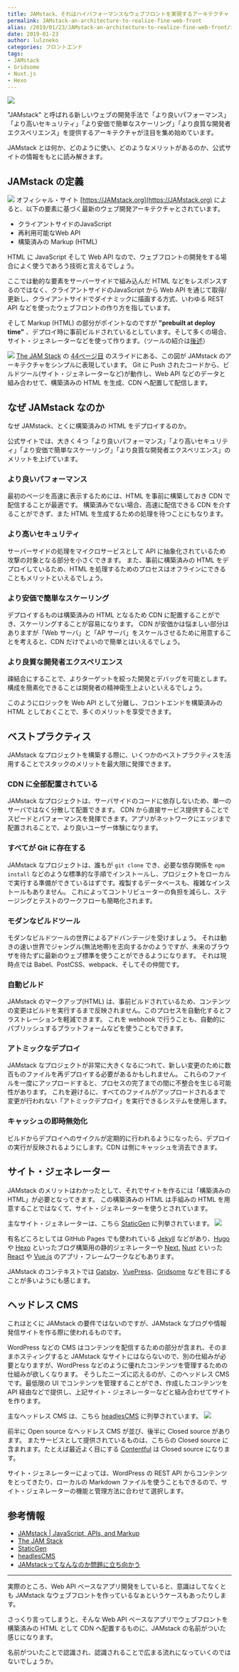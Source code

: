 ```yaml
---
title: JAMstack、それはハイパフォーマンスなウェブフロントを実現するアーキテクチャ
permalink: JAMstack-an-architecture-to-realize-fine-web-front
alias: /2019/01/23/JAMstack-an-architecture-to-realize-fine-web-front/index.html
date: 2019-01-23
author: lulzneko
categories: フロントエンド
tags:
- JAMstack
- Gridsome
- Nuxt.js
- Hexo
---
```


![](/articles/assets/lulzneko/serverless/JAMstack.jpg)

"JAMstack" と呼ばれる新しいウェブの開発手法で「より良いパフォーマンス」「より高いセキュリティ」「より安価で簡単なスケーリング」「より良質な開発者エクスペリエンス」を提供するアーキテクチャが注目を集め始めています。

JAMstack とは何か、どのように使い、どのようなメリットがあるのか、公式サイトの情報をもとに読み解きます。


## JAMstack の定義
![](/articles/assets/lulzneko/serverless/JAMstack/01.png)
オフィシャル・サイト [https://JAMstack.org](https://JAMstack.org) によると、以下の要素に基づく最新のウェブ開発アーキテクチャとされています。
- クライアントサイドのJavaScript
- 再利用可能なWeb API
- 構築済みの Markup (HTML)

HTML に JavaScript そして Web API なので、ウェブフロントの開発をする場合によく使うであろう技術と言えるでしょう。

ここでは動的な要素をサーバーサイドで組み込んだ HTML などをレスポンスするのではなく、クライアントサイドのJavaScript から Web API を通じて取得/更新し、クライアントサイドでダイナミックに描画する方式、いわゆる REST API などを使ったウェブフロントの作り方を指しています。

そして Markup (HTML) の部分がポイントなのですが **"prebuilt at deploy time"** 、デプロイ時に事前ビルドされているとしています。そして多くの場合、サイト・ジェネレーターなどを使って作ります。（ツールの紹介は[後述](#サイト・ジェネレーター)）

![](/articles/assets/lulzneko/serverless/JAMstack/02.png)
[The JAM Stack](https://speakerdeck.com/biilmann/the-jam-stack) の [44ページ目](https://speakerdeck.com/biilmann/the-jam-stack?slide=44) のスライドにある、この図が JAMstack のアーキテクチャをシンプルに表現しています。
Git に Push されたコードから、ビルドツール(サイト・ジェネレーターなど)が動作し、Web API などのデータと組み合わせて、構築済みの HTML を生成、CDN へ配置して配信します。


## なぜ JAMstack なのか
なぜ JAMstack、とくに構築済みの HTML をデプロイするのか。

公式サイトでは、大きく４つ「より良いパフォーマンス」「より高いセキュリティ」「より安価で簡単なスケーリング」「より良質な開発者エクスペリエンス」のメリットを上げています。

### より良いパフォーマンス
最初のページを高速に表示するためには、HTML を事前に構築しておき CDN で配信することが最適です。
構築済みでない場合、高速に配信できる CDN を介することができず、また HTML を生成するための処理を待つことにもなります。

### より高いセキュリティ
サーバーサイドの処理をマイクロサービスとして API に抽象化されているため攻撃の対象となる部分を小さくできます。
また、事前に構築済みの HTML をデプロイしているため、HTML を処理するためのプロセスはオフラインにできることもメリットといえるでしょう。

### より安価で簡単なスケーリング
デプロイするものは構築済みの HTML となるため CDN に配置することができ、スケーリングすることが容易になります。
CDN が安価かは悩ましい部分はありますが「Web サーバ」と「AP サーバ」をスケールさせるために用意することを考えると、CDN だけでよいので簡単とはいえるでしょう。

### より良質な開発者エクスペリエンス
疎結合にすることで、よりターゲットを絞った開発とデバッグを可能とします。
構成を簡素化できることは開発者の精神衛生上よいといえるでしょう。


このようにロジックを Web API として分離し、フロントエンドを構築済みの HTML としておくことで、多くのメリットを享受できます。


## ベストプラクティス
JAMstack なプロジェクトを構築する際に、いくつかのベストプラクティスを活用することでスタックのメリットを最大限に発揮できます。

### CDN に全部配置されている
JAMstack なプロジェクトは、サーバサイドのコードに依存しないため、単一のサーバではなく分散して配置できます。
CDN から直接サービス提供することでスピードとパフォーマンスを発揮できます。アプリがネットワークにエッジまで配置されることで、より良いユーザー体験になります。

### すべてが Git に存在する
JAMstack なプロジェクトは、誰もが `git clone` でき、必要な依存関係を `npm install` などのような標準的な手順でインストールし、プロジェクトをローカルで実行する準備ができているはずです。複製するデータベースも、複雑なインストールもありません。
これによってコントリビューターの負担を減らし、ステージングとテストのワークフローも簡略化されます。

### モダンなビルドツール
モダンなビルドツールの世界によるアドバンテージを受けましょう。
それは動きの速い世界でジャングル(無法地帯)を志向するかのようですが、未来のブラウザを待たずに最新のウェブ標準を使うことができるようになります。
それは現時点では Babel、PostCSS、webpack、そしてその仲間です。

### 自動ビルド
JAMstack のマークアップ(HTML) は、事前ビルドされているため、コンテンツの変更はビルドを実行するまで反映されません。このプロセスを自動化するとフラストレーションを軽減できます。
これを webhook で行うことも、自動的にパブリッシュするプラットフォームなどを使うこともできます。

### アトミックなデプロイ
JAMstack なプロジェクトが非常に大きくなるにつれて、新しい変更のために数百ものファイルを再デプロイする必要があるかもしれません。 これらのファイルを一度にアップロードすると、プロセスの完了までの間に不整合を生じる可能性があります。 これを避けるに、すべてのファイルがアップロードされるまで変更が行われない「アトミックデプロイ」を実行できるシステムを使用します。

### キャッシュの即時無効化
ビルドからデプロイへのサイクルが定期的に行われるようになったら、デプロイの実行が反映されるようにします。CDN は側にキャッシュを消去できます。


## サイト・ジェネレーター
JAMstack のメリットはわかったとして、それでサイトを作るには「構築済みの HTML」が必要となってきます。
この構築済みの HTML は手組みの HTML を用意することではなくて、サイト・ジェネレーターを使うとされています。

主なサイト・ジェネレーターは、こちら [StaticGen](https://www.staticgen.com/) に列挙されています。
![](/articles/assets/lulzneko/serverless/JAMstack/03.png)

有名どころとしては GitHub Pages でも使われている [Jekyll](https://jekyllrb.com/) などがあり、[Hugo](https://gohugo.io/) や [Hexo](https://hexo.io/) といったブログ構築用の静的ジェネレーターや [Next](https://nextjs.org/), [Nuxt](https://nuxtjs.org/) といった [React](https://reactjs.org/) や [Vue.js](https://jp.vuejs.org/) のアプリ・フレームワークなどもあります。

JAMstack のコンテキストでは [Gatsby](https://www.gatsbyjs.org/)、[VuePress](https://vuepress.vuejs.org/)、[Gridsome](https://gridsome.org/) などを目にすることが多いようにも感じます。


## ヘッドレス CMS
これはとくに JAMstack の要件ではないのですが、JAMstack なブログや情報発信サイトを作る際に使われるものです。

WordPress などの CMS はコンテンツを配信するための部分が含まれ、そのままホスティングすると JAMstack なサイトにはならないので、別の仕組みが必要となりますが、WordPress などのように優れたコンテンツを管理するための仕組みが欲しくなります。
そうしたニーズに応えるのが、このヘッドレス CMS です。最低限の UI でコンテンツを管理することができ、作成したコンテンツを API 経由などで提供し、上記サイト・ジェネレーターなどと組み合わせてサイトを作ります。

主なヘッドレス CMS は、こちら [headlesCMS](https://headlesscms.org/) に列挙されています。
![](/articles/assets/lulzneko/serverless/JAMstack/04.png)

前半に Open source なヘッドレス CMS が並び、後半に Closed source があります。
またサービスとして提供されているものは、こちらの Closed source に含まれます。たとえば最近よく目にする [Contentful](https://www.contentful.com/) は Closed source になります。

サイト・ジェネレーターによっては、WordPress の REST API からコンテンツをとってきたり、ローカルの Markdown ファイルを使うこともできるので、サイト・ジェネレーターの機能と管理方法に合わせて選択します。


## 参考情報
- [JAMstack | JavaScript, APIs, and Markup](https://JAMstack.org/)
- [The JAM Stack](https://speakerdeck.com/biilmann/the-jam-stack)
- [StaticGen](https://www.staticgen.com/)
- [headlesCMS](https://headlesscms.org/)
- [JAMstackってなんなのか問題に立ち向かう](https://slides.com/masayakazama/what-is-JAMstack)


----
実際のところ、Web API ベースなアプリ開発をしていると、意識はしてなくとも JAMstack なウェブフロントを作っているなぁというケースもあったりします。

さっくり言ってしまうと、そんな Web API ベースなアプリでウェブフロントを構築済みの HTML として CDN へ配置するものに、JAMstack の名前がついた感じになります。

名前がついたことで認識され、認識されることで広まる流れになっていくのではないでしょうか。
